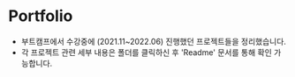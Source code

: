 # Portfolio

- 부트캠프에서 수강중에 (2021.11~2022.06) 진행했던 프로젝트들을 정리했습니다. 
- 각 프로젝트 관련 세부 내용은 폴더를 클릭하신 후 'Readme' 문서를 통해 확인 가능합니다. 
